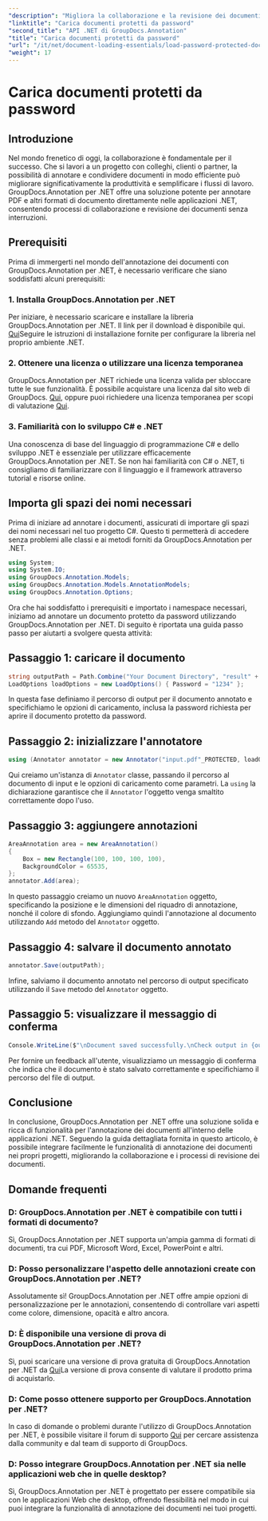 ```yaml
---
"description": "Migliora la collaborazione e la revisione dei documenti con GroupDocs.Annotation per .NET. Annota PDF e altro ancora in modo semplice nelle tue app .NET."
"linktitle": "Carica documenti protetti da password"
"second_title": "API .NET di GroupDocs.Annotation"
"title": "Carica documenti protetti da password"
"url": "/it/net/document-loading-essentials/load-password-protected-documents/"
"weight": 17
---
```


# Carica documenti protetti da password

## Introduzione
Nel mondo frenetico di oggi, la collaborazione è fondamentale per il successo. Che si lavori a un progetto con colleghi, clienti o partner, la possibilità di annotare e condividere documenti in modo efficiente può migliorare significativamente la produttività e semplificare i flussi di lavoro. GroupDocs.Annotation per .NET offre una soluzione potente per annotare PDF e altri formati di documento direttamente nelle applicazioni .NET, consentendo processi di collaborazione e revisione dei documenti senza interruzioni.
## Prerequisiti
Prima di immergerti nel mondo dell'annotazione dei documenti con GroupDocs.Annotation per .NET, è necessario verificare che siano soddisfatti alcuni prerequisiti:
### 1. Installa GroupDocs.Annotation per .NET
Per iniziare, è necessario scaricare e installare la libreria GroupDocs.Annotation per .NET. Il link per il download è disponibile qui. [Qui](https://releases.groupdocs.com/annotation/net/)Seguire le istruzioni di installazione fornite per configurare la libreria nel proprio ambiente .NET.
### 2. Ottenere una licenza o utilizzare una licenza temporanea
GroupDocs.Annotation per .NET richiede una licenza valida per sbloccare tutte le sue funzionalità. È possibile acquistare una licenza dal sito web di GroupDocs. [Qui](https://purchase.groupdocs.com/buy), oppure puoi richiedere una licenza temporanea per scopi di valutazione [Qui](https://purchase.groupdocs.com/temporary-license/).
### 3. Familiarità con lo sviluppo C# e .NET
Una conoscenza di base del linguaggio di programmazione C# e dello sviluppo .NET è essenziale per utilizzare efficacemente GroupDocs.Annotation per .NET. Se non hai familiarità con C# o .NET, ti consigliamo di familiarizzare con il linguaggio e il framework attraverso tutorial e risorse online.

## Importa gli spazi dei nomi necessari
Prima di iniziare ad annotare i documenti, assicurati di importare gli spazi dei nomi necessari nel tuo progetto C#. Questo ti permetterà di accedere senza problemi alle classi e ai metodi forniti da GroupDocs.Annotation per .NET.
```csharp
using System;
using System.IO;
using GroupDocs.Annotation.Models;
using GroupDocs.Annotation.Models.AnnotationModels;
using GroupDocs.Annotation.Options;
```

Ora che hai soddisfatto i prerequisiti e importato i namespace necessari, iniziamo ad annotare un documento protetto da password utilizzando GroupDocs.Annotation per .NET. Di seguito è riportata una guida passo passo per aiutarti a svolgere questa attività:
## Passaggio 1: caricare il documento
```csharp
string outputPath = Path.Combine("Your Document Directory", "result" + Path.GetExtension("input.pdf"));
LoadOptions loadOptions = new LoadOptions() { Password = "1234" };
```
In questa fase definiamo il percorso di output per il documento annotato e specifichiamo le opzioni di caricamento, inclusa la password richiesta per aprire il documento protetto da password.
## Passaggio 2: inizializzare l'annotatore
```csharp
using (Annotator annotator = new Annotator("input.pdf"_PROTECTED, loadOptions))
```
Qui creiamo un'istanza di `Annotator` classe, passando il percorso al documento di input e le opzioni di caricamento come parametri. La `using` la dichiarazione garantisce che il `Annotator` l'oggetto venga smaltito correttamente dopo l'uso.
## Passaggio 3: aggiungere annotazioni
```csharp
AreaAnnotation area = new AreaAnnotation()
{
    Box = new Rectangle(100, 100, 100, 100),
    BackgroundColor = 65535,
};
annotator.Add(area);
```
In questo passaggio creiamo un nuovo `AreaAnnotation` oggetto, specificando la posizione e le dimensioni del riquadro di annotazione, nonché il colore di sfondo. Aggiungiamo quindi l'annotazione al documento utilizzando `Add` metodo del `Annotator` oggetto.
## Passaggio 4: salvare il documento annotato
```csharp
annotator.Save(outputPath);
```
Infine, salviamo il documento annotato nel percorso di output specificato utilizzando il `Save` metodo del `Annotator` oggetto.
## Passaggio 5: visualizzare il messaggio di conferma
```csharp
Console.WriteLine($"\nDocument saved successfully.\nCheck output in {outputPath}.");
```
Per fornire un feedback all'utente, visualizziamo un messaggio di conferma che indica che il documento è stato salvato correttamente e specifichiamo il percorso del file di output.

## Conclusione
In conclusione, GroupDocs.Annotation per .NET offre una soluzione solida e ricca di funzionalità per l'annotazione dei documenti all'interno delle applicazioni .NET. Seguendo la guida dettagliata fornita in questo articolo, è possibile integrare facilmente le funzionalità di annotazione dei documenti nei propri progetti, migliorando la collaborazione e i processi di revisione dei documenti.
## Domande frequenti
### D: GroupDocs.Annotation per .NET è compatibile con tutti i formati di documento?
Sì, GroupDocs.Annotation per .NET supporta un'ampia gamma di formati di documenti, tra cui PDF, Microsoft Word, Excel, PowerPoint e altri.
### D: Posso personalizzare l'aspetto delle annotazioni create con GroupDocs.Annotation per .NET?
Assolutamente sì! GroupDocs.Annotation per .NET offre ampie opzioni di personalizzazione per le annotazioni, consentendo di controllare vari aspetti come colore, dimensione, opacità e altro ancora.
### D: È disponibile una versione di prova di GroupDocs.Annotation per .NET?
Sì, puoi scaricare una versione di prova gratuita di GroupDocs.Annotation per .NET da [Qui](https://releases.groupdocs.com/)La versione di prova consente di valutare il prodotto prima di acquistarlo.
### D: Come posso ottenere supporto per GroupDocs.Annotation per .NET?
In caso di domande o problemi durante l'utilizzo di GroupDocs.Annotation per .NET, è possibile visitare il forum di supporto [Qui](https://forum.groupdocs.com/c/annotation/10) per cercare assistenza dalla community e dal team di supporto di GroupDocs.
### D: Posso integrare GroupDocs.Annotation per .NET sia nelle applicazioni web che in quelle desktop?
Sì, GroupDocs.Annotation per .NET è progettato per essere compatibile sia con le applicazioni Web che desktop, offrendo flessibilità nel modo in cui puoi integrare la funzionalità di annotazione dei documenti nei tuoi progetti.